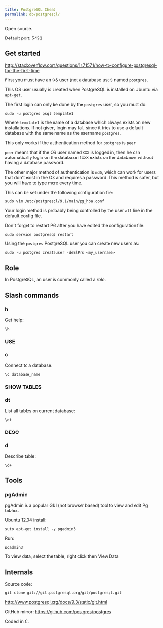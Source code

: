 ```yaml
---
title: PostgreSQL Cheat
permalink: db/postgresql/
---
```


Open source.

Default port: 5432

## Get started

<http://stackoverflow.com/questions/1471571/how-to-configure-postgresql-for-the-first-time>

First you must have an OS user (not a database user) named `postgres`.

This OS user usually is created when PostgreSQL is installed on Ubuntu via `apt-get`.

The first login can only be done by the `postgres` user, so you must do:

    sudo -u postgres psql template1

Where `template1` is the name of a database which always exists on new installations.
If not given, login may fail, since it tries to use a default database with the same name as the username `postgres`.

This only works if the authentication method for `postgres` is `peer`.

`peer` means that if the OS user named `XXX` is logged in,
then he can automatically login on the database if `XXX` exists on the database,
without having a database password.

The other major method of authentication is `md5`,
which can work for users that don't exist in the OS and requires a password.
This method is safer, but you will have to type more every time.

This can be set under the following configuration file:

    sudo vim /etc/postgresql/9.1/main/pg_hba.conf

Your login method is probably being controlled by the user `all` line in the default config file.

Don't forget to restart PG after you have edited the configuration file:

    sudo service postgresql restart

Using the `postgres` PostgreSQL user you can create new users as:

    sudo -u postgres createuser -deElPrs <my_username>

## Role

In PostgreSQL, an user is commonly called a *role*.

## Slash commands

### h

Get help:

    \h

### USE

### c

Connect to a database.

    \c database_name

### SHOW TABLES

### dt

List all tables on current database:

    \dt

### DESC

### d

Describe table:

    \d+

## Tools

### pgAdmin

pgAdmin is a popular GUI (not browser based) tool to view and edit Pg tables.

Ubuntu 12.04 install:

    suto apt-get install -y pgadmin3

Run:

    pgadmin3

To view data, select the table, right click then View Data

## Internals

Source code:

    git clone git://git.postgresql.org/git/postgresql.git

<http://www.postgresql.org/docs/9.3/static/git.html>

GitHub mirror: <https://github.com/postgres/postgres>

Coded in C.
